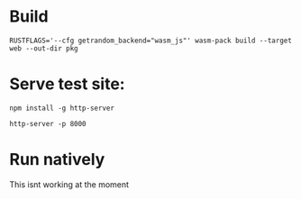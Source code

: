 

# Build
`RUSTFLAGS='--cfg getrandom_backend="wasm_js"' wasm-pack build --target web --out-dir pkg`

# Serve test site:
`npm install -g http-server`

`http-server -p 8000`

# Run natively
This isnt working at the moment